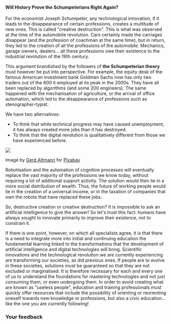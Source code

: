 #### Will History Prove the Schumpeterians Right Again?

For the economist Joseph Schumpeter, any technological innovation, if it leads to the disappearance of certain professions, creates a multitude of new ones. This is called "creative destruction". This is what was observed at the time of the automobile revolution. Cars certainly made the carriages disappear (and the profession of coachman at the same time), but in return, they led to the creation of all the professions of the automobile. Mechanics, garage owners, dealers... all these professions owe their existence to the industrial revolution of the 19th century.

This argument brandished by the followers of **the Schumpeterian theory** must however be put into perspective. For example, the equity desk of the famous American investment bank Goldman Sachs now has only two traders out of the 600 it employed at its peak in the 2000s. They have all been replaced by algorithms (and some 200 engineers). The same happened with the mechanisation of agriculture, or the arrival of office automation, which led to the disappearance of professions such as stenographer-typist.

We have two alternatives:

*   To think that while technical progress may have caused unemployment, it has always created more jobs than it has destroyed.
*   To think that the digital revolution is qualitatively different from those we have experienced before.

![](/static/industry.jpg)

Image by [Gerd Altmann](https://pixabay.com/users/geralt-9301/?utm_source=link-attribution&utm_medium=referral&utm_campaign=image&utm_content=4330186) for [Pixabay](https://pixabay.com/?utm_source=link-attribution&utm_medium=referral&utm_campaign=image&utm_content=4330186)

Robotisation and the automation of cognitive processes will eventually replace the vast majority of the professions we know today, without requiring a lot of additional support activity. The solution would then lie in a more social distribution of wealth. Thus, the future of working people would lie in the creation of a universal income, or in the taxation of companies that own the robots that have replaced these jobs.

So, destructive creation or creative destruction? It is impossible to ask an artificial intelligence to give the answer! So let's trust this fact: humans have always sought to innovate primarily to improve their existence, not to constrain it.

If there is one point, however, on which all specialists agree, it is that there is a need to integrate more into initial and continuing education the fundamental learning linked to the transformations that the development of artificial intelligence and digital technologies will bring. Scientific innovations and the technological revolution we are currently experiencing are transforming our societies, as did previous ones. If people are to evolve in these societies, solutions must be guaranteed so that they are not excluded or marginalised. It is therefore necessary for each and every one of us to understand the foundations for mastering technologies and not just consuming them, or even undergoing them. In order to avoid creating what are known as "useless people", education and training professionals must quickly offer resources that include the possibility of orienting or reorienting oneself towards new knowledge or professions, but also a civic education... like the one you are currently following!

### Your feedback